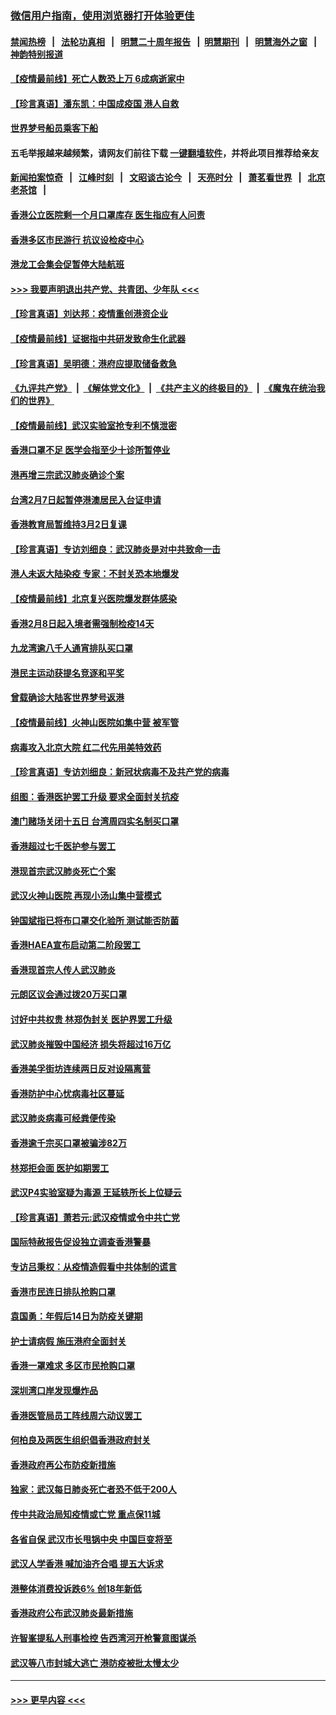 ### [微信用户指南，使用浏览器打开体验更佳](https://github.com/gfw-breaker/banned-news1/blob/master/indexes/wechat-guide.md?t=0)
#### [禁闻热榜](热点新闻.md?t=0)  &nbsp;&nbsp;|&nbsp;&nbsp; [法轮功真相](https://github.com/gfw-breaker/truth/blob/master/README.md?t=0) &nbsp;&nbsp;|&nbsp;&nbsp; [明慧二十周年报告](https://github.com/gfw-breaker/mh-reports/blob/master/README.md?t=0) &nbsp;&nbsp;|&nbsp;&nbsp;[明慧期刊](https://github.com/gfw-breaker/mh-qikan) &nbsp;&nbsp;|&nbsp;&nbsp; [明慧海外之窗](https://github.com/gfw-breaker/mh-news/blob/master/README.md?t=0) &nbsp;&nbsp;|&nbsp;&nbsp; [神韵特别报道](https://github.com/gfw-breaker/mh-news/blob/master/shenyun.md?t=0)
#### [【疫情最前线】死亡人数恐上万 6成病逝家中](../pages/nsc415/n11856687.md?t=02102255) 
#### [【珍言真语】潘东凯：中国成疫国 港人自救](../pages/nsc415/n11856962.md?t=02102255) 
#### [世界梦号船员乘客下船](../pages/nsc415/n11856883.md?t=02102255) 
#### 五毛举报越来越频繁，请网友们前往下载 [一键翻墙软件](https://github.com/gfw-breaker/ssr-accounts)，并将此项目推荐给亲友
#### [新闻拍案惊奇](https://github.com/gfw-breaker/banned-news1/blob/master/pages/link4.md) &nbsp;&nbsp;|&nbsp;&nbsp; [江峰时刻](https://github.com/gfw-breaker/banned-news1/blob/master/pages/link4.md) &nbsp;&nbsp;|&nbsp;&nbsp; [文昭谈古论今](https://github.com/gfw-breaker/banned-news1/blob/master/pages/link4.md) &nbsp;&nbsp;|&nbsp;&nbsp; [天亮时分](https://github.com/gfw-breaker/banned-news1/blob/master/pages/link4.md) &nbsp;&nbsp;|&nbsp;&nbsp; [萧茗看世界](https://github.com/gfw-breaker/banned-news1/blob/master/pages/link4.md) &nbsp;&nbsp;|&nbsp;&nbsp; [北京老茶馆](https://github.com/gfw-breaker/banned-news1/blob/master/pages/link4.md) &nbsp;&nbsp;|&nbsp;&nbsp; 
#### [香港公立医院剩一个月口罩库存 医生指应有人问责](../pages/nsc415/n11856875.md?t=02102255) 
#### [香港多区市民游行 抗议设检疫中心](../pages/nsc415/n11856866.md?t=02102255) 
#### [港龙工会集会促暂停大陆航班](../pages/nsc415/n11856840.md?t=02102255) 
#### [>>> 我要声明退出共产党、共青团、少年队 <<<](https://github.com/begood0513/goodnews/blob/master/quit/letter.md) 
#### [【珍言真语】刘达邦：疫情重创港资企业](../pages/nsc415/n11854274.md?t=02102255) 
#### [【疫情最前线】证据指中共研发致命生化武器](../pages/nsc415/n11853087.md?t=02102255) 
#### [【珍言真语】吴明德：港府应提取储备救急](../pages/nsc415/n11852734.md?t=02102255) 
#### [《九评共产党》](https://github.com/begood0513/9ping.md/blob/master/README.md) &nbsp;|&nbsp; [《解体党文化》](../../../../jtdwh.md/blob/master/README.md)  &nbsp;|&nbsp; [《共产主义的终极目的》](../../../../gczydzjmd.md/blob/master/README.md) &nbsp;|&nbsp; [《魔鬼在统治我们的世界》](../../../../mgztzwmdsj.md/blob/master/README.md) 
#### [【疫情最前线】武汉实验室抢专利不慎泄密](../pages/nsc415/n11850310.md?t=02102255) 
#### [香港口罩不足 医学会指至少十诊所暂停业](../pages/nsc415/n11850301.md?t=02102255) 
#### [港再增三宗武汉肺炎确诊个案](../pages/nsc415/n11850328.md?t=02102255) 
#### [台湾2月7日起暂停港澳居民入台证申请](../pages/nsc415/n11850304.md?t=02102255) 
#### [香港教育局暂维持3月2日复课](../pages/nsc415/n11850260.md?t=02102255) 
#### [【珍言真语】专访刘细良：武汉肺炎是对中共致命一击](../pages/nsc415/n11849934.md?t=02102255) 
#### [港人未返大陆染疫 专家：不封关恐本地爆发](../pages/nsc415/n11848021.md?t=02102255) 
#### [【疫情最前线】北京复兴医院爆发群体感染](../pages/nsc415/n11847626.md?t=02102255) 
#### [香港2月8日起入境者需强制检疫14天](../pages/nsc415/n11847658.md?t=02102255) 
#### [九龙湾逾八千人通宵排队买口罩](../pages/nsc415/n11847647.md?t=02102255) 
#### [港民主运动获提名竞逐和平奖](../pages/nsc415/n11847633.md?t=02102255) 
#### [曾载确诊大陆客世界梦号返港](../pages/nsc415/n11847608.md?t=02102255) 
#### [【疫情最前线】火神山医院如集中营 被军管](../pages/nsc415/n11847524.md?t=02102255) 
#### [病毒攻入北京大院 红二代先用美特效药](../pages/nsc415/n11847427.md?t=02102255) 
#### [【珍言真语】专访刘细良：新冠状病毒不及共产党的病毒](../pages/nsc415/n11847164.md?t=02102255) 
#### [组图：香港医护罢工升级 要求全面封关抗疫](../pages/nsc415/n11844107.md?t=02102255) 
#### [澳门赌场关闭十五日 台湾周四实名制买口罩](../pages/nsc415/n11845083.md?t=02102255) 
#### [香港超过七千医护参与罢工](../pages/nsc415/n11845051.md?t=02102255) 
#### [港现首宗武汉肺炎死亡个案](../pages/nsc415/n11844998.md?t=02102255) 
#### [武汉火神山医院 再现小汤山集中营模式](../pages/nsc415/n11844763.md?t=02102255) 
#### [钟国斌指已将布口罩交化验所 测试能否防菌](../pages/nsc415/n11842783.md?t=02102255) 
#### [香港HAEA宣布启动第二阶段罢工](../pages/nsc415/n11842723.md?t=02102255) 
#### [香港现首宗人传人武汉肺炎](../pages/nsc415/n11842766.md?t=02102255) 
#### [元朗区议会通过拨20万买口罩](../pages/nsc415/n11842754.md?t=02102255) 
#### [讨好中共权贵 林郑伪封关 医护界罢工升级](../pages/nsc415/n11842359.md?t=02102255) 
#### [武汉肺炎摧毁中国经济 损失将超过16万亿](../pages/nsc415/n11839723.md?t=02102255) 
#### [香港美孚街坊连续两日反对设隔离营](../pages/nsc415/n11839962.md?t=02102255) 
#### [香港防护中心忧病毒社区蔓延](../pages/nsc415/n11839933.md?t=02102255) 
#### [武汉肺炎病毒可经粪便传染](../pages/nsc415/n11839939.md?t=02102255) 
#### [香港逾千宗买口罩被骗涉82万](../pages/nsc415/n11839914.md?t=02102255) 
#### [林郑拒会面 医护如期罢工](../pages/nsc415/n11839892.md?t=02102255) 
#### [武汉P4实验室疑为毒源 王延轶所长上位疑云](../pages/nsc415/n11835543.md?t=02102255) 
#### [【珍言真语】萧若元:武汉疫情或令中共亡党](../pages/nsc415/n11829394.md?t=02102255) 
#### [国际特赦报告促设独立调查香港警暴](../pages/nsc415/n11833845.md?t=02102255) 
#### [专访吕秉权：从疫情造假看中共体制的谎言](../pages/nsc415/n11833813.md?t=02102255) 
#### [香港市民连日排队抢购口罩](../pages/nsc415/n11833794.md?t=02102255) 
#### [袁国勇：年假后14日为防疫关键期](../pages/nsc415/n11831088.md?t=02102255) 
#### [护士请病假 施压港府全面封关](../pages/nsc415/n11831030.md?t=02102255) 
#### [香港一罩难求 多区市民抢购口罩](../pages/nsc415/n11831002.md?t=02102255) 
#### [深圳湾口岸发现爆炸品](../pages/nsc415/n11828802.md?t=02102255) 
#### [香港医管局员工阵线周六动议罢工](../pages/nsc415/n11828762.md?t=02102255) 
#### [何柏良及两医生组织倡香港政府封关](../pages/nsc415/n11828749.md?t=02102255) 
#### [香港政府再公布防疫新措施](../pages/nsc415/n11828716.md?t=02102255) 
#### [独家：武汉每日肺炎死亡者恐不低于200人](../pages/nsc415/n11828240.md?t=02102255) 
#### [传中共政治局知疫情或亡党 重点保11城](../pages/nsc415/n11828145.md?t=02102255) 
#### [各省自保 武汉市长甩锅中央 中国巨变将至](../pages/nsc415/n11828021.md?t=02102255) 
#### [武汉人学香港 喊加油齐合唱 提五大诉求](../pages/nsc415/n11827046.md?t=02102255) 
#### [港整体消费投诉跌6% 创18年新低](../pages/nsc415/n11817280.md?t=02102255) 
#### [香港政府公布武汉肺炎最新措施](../pages/nsc415/n11817152.md?t=02102255) 
#### [许智峯提私人刑事检控 告西湾河开枪警意图谋杀](../pages/nsc415/n11817132.md?t=02102255) 
#### [武汉等八市封城大逃亡 港防疫被批太慢太少](../pages/nsc415/n11817058.md?t=02102255) 

----
#### [ >>> 更早内容 <<< ](../indexes/nsc415-earlier.md)
